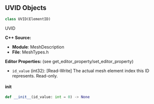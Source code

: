 ## UVID Objects

```python
class UVID(ElementID)
```

UVID

**C++ Source:**

- **Module**: MeshDescription
- **File**: MeshTypes.h

**Editor Properties:** (see get_editor_property/set_editor_property)

- ``id_value`` (int32):  [Read-Write] The actual mesh element index this ID represents.  Read-only.

<a id="unreal.UVID.__init__"></a>

#### __init__

```python
def __init__(id_value: int = 0) -> None
```

<a id="unreal.TriangleID"></a>